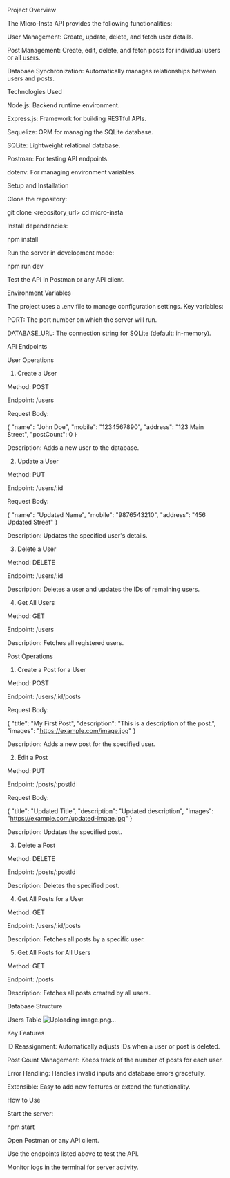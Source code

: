 Project Overview

The Micro-Insta API provides the following functionalities:

User Management: Create, update, delete, and fetch user details.

Post Management: Create, edit, delete, and fetch posts for individual users or all users.

Database Synchronization: Automatically manages relationships between users and posts.

Technologies Used

Node.js: Backend runtime environment.

Express.js: Framework for building RESTful APIs.

Sequelize: ORM for managing the SQLite database.

SQLite: Lightweight relational database.

Postman: For testing API endpoints.

dotenv: For managing environment variables.

Setup and Installation

Clone the repository:

git clone <repository_url>
cd micro-insta

Install dependencies:

npm install

Run the server in development mode:

npm run dev

Test the API in Postman or any API client.

Environment Variables

The project uses a .env file to manage configuration settings. Key variables:

PORT: The port number on which the server will run.

DATABASE_URL: The connection string for SQLite (default: in-memory).

API Endpoints

User Operations

1. Create a User

Method: POST

Endpoint: /users

Request Body:

{
  "name": "John Doe",
  "mobile": "1234567890",
  "address": "123 Main Street",
  "postCount": 0
}

Description: Adds a new user to the database.

2. Update a User

Method: PUT

Endpoint: /users/:id

Request Body:

{
  "name": "Updated Name",
  "mobile": "9876543210",
  "address": "456 Updated Street"
}

Description: Updates the specified user's details.

3. Delete a User

Method: DELETE

Endpoint: /users/:id

Description: Deletes a user and updates the IDs of remaining users.

4. Get All Users

Method: GET

Endpoint: /users

Description: Fetches all registered users.

Post Operations

1. Create a Post for a User

Method: POST

Endpoint: /users/:id/posts

Request Body:

{
  "title": "My First Post",
  "description": "This is a description of the post.",
  "images": "https://example.com/image.jpg"
}

Description: Adds a new post for the specified user.

2. Edit a Post

Method: PUT

Endpoint: /posts/:postId

Request Body:

{
  "title": "Updated Title",
  "description": "Updated description",
  "images": "https://example.com/updated-image.jpg"
}

Description: Updates the specified post.

3. Delete a Post

Method: DELETE

Endpoint: /posts/:postId

Description: Deletes the specified post.

4. Get All Posts for a User

Method: GET

Endpoint: /users/:id/posts

Description: Fetches all posts by a specific user.

5. Get All Posts for All Users

Method: GET

Endpoint: /posts

Description: Fetches all posts created by all users.

Database Structure

Users Table
![Uploading image.png…]()



Key Features

ID Reassignment: Automatically adjusts IDs when a user or post is deleted.

Post Count Management: Keeps track of the number of posts for each user.

Error Handling: Handles invalid inputs and database errors gracefully.

Extensible: Easy to add new features or extend the functionality.

How to Use

Start the server:

npm start

Open Postman or any API client.

Use the endpoints listed above to test the API.

Monitor logs in the terminal for server activity.
